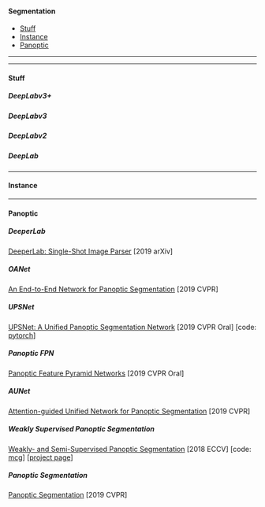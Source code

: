 #### Segmentation  

- [Stuff](#stuff) 
- [Instance](#instance)  
- [Panoptic](#panoptic)

------

------

#### Stuff

##### DeepLabv3+

##### DeepLabv3

##### DeepLabv2

##### DeepLab

------

#### Instance

------

#### Panoptic

##### DeeperLab
[DeeperLab: Single-Shot Image Parser](https://arxiv.org/abs/1902.05093)&nbsp;[2019 arXiv]

##### OANet
[An End-to-End Network for Panoptic Segmentation](https://arxiv.org/abs/1903.05027)&nbsp;[2019 CVPR]

##### UPSNet
[UPSNet: A Unified Panoptic Segmentation Network](https://arxiv.org/abs/1901.03784)&nbsp;[2019 CVPR Oral]&nbsp;[code: [pytorch](https://github.com/uber-research/UPSNet)]

##### Panoptic FPN
[Panoptic Feature Pyramid Networks](https://arxiv.org/abs/1901.02446)&nbsp;[2019 CVPR Oral]

##### AUNet
[Attention-guided Unified Network for Panoptic Segmentation](https://arxiv.org/abs/1812.03904)&nbsp;[2019 CVPR]

##### Weakly Supervised Panoptic Segmentation
[Weakly- and Semi-Supervised Panoptic Segmentation](https://arxiv.org/abs/1808.03575)&nbsp;[2018 ECCV]&nbsp;[code: [mcg](https://github.com/qizhuli/Weakly-Supervised-Panoptic-Segmentation)]&nbsp;[[project page](https://qizhuli.github.io/publication/weakly-supervised-panoptic-segmentation/)]

##### Panoptic Segmentation
[Panoptic Segmentation](https://arxiv.org/abs/1801.00868)&nbsp;[2019 CVPR]

